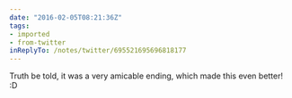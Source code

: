 ```yaml
---
date: "2016-02-05T08:21:36Z"
tags:
- imported
- from-twitter
inReplyTo: /notes/twitter/695521695696818177
---
```

Truth be told, it was a very amicable ending, which made this even better! :D
